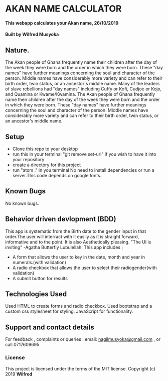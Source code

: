 # AKAN NAME CALCULATOR
#### This webapp calculates your Akan name, 26/10/2019
#### Built by **Wilfred Musyoka**
## Nature.
The Akan people of Ghana frequently name their children after the day of the week they were born and the order in which they were born. These "day names" have further meanings concerning the soul and character of the person. Middle names have considerably more variety and can refer to their birth order, twin status, or an ancestor's middle name.
Many of the leaders of slave rebellions had "day names" including Cuffy or Kofi, Cudjoe or Kojo, and Quamina or Kwame/Kwamina.
The Akan people of Ghana frequently name their children after the day of the week they were born and the order in which they were born. These "day names" have further meanings concerning the soul and character of the person. Middle names have considerably more variety and can refer to their birth order, twin status, or an ancestor's middle name.
## Setup
* Clone this repo to your desktop
* run this in your terminal "git remove set-url" if you wish to have it into your repository
* create a directory for this project
* run "atom ." in you terminal
No need to install dependencies or run a server.This code depends on google fonts.
## Known Bugs
No known bugs.
## Behavior driven devlopment (BDD)
This app is systematic from the Birth date to the gender input in that order.The user will interract with it easily as it is straight forward, informative and to the point. It is also Aesthetically pleasing. "The UI is inviting" -Agatha Butterfly Lubulellah. This app includes ;
* A form that allows the user to key in the date, month and year in numerals.(with validation)
* A radio checkbox that allows the user to select their radiogender(with validation)
* A submit button for results
## Technologies Used
Used HTML to create forms and radio checkbox. Used bootstrap and a custom css stylesheet for styling. JavaScript for functionality.
## Support and contact details
For feedback , complaints or queries :
 email: nagilmusyoka@gmail.com , or call 0717609695
### License
This project is licensed under the terms of the MIT license.
Copyright (c) 2019 **Wilfred**